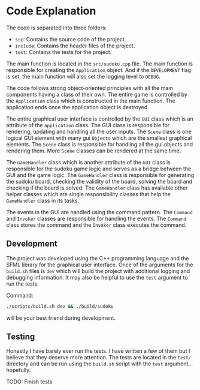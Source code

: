 # Code Explanation

The code is separated into three folders:
- `src`: Contains the source code of the project.
- `include`: Contains the header files of the project.
- `test`: Contains the tests for the project.

The main function is located in the `src/sudoku.cpp` file. The main function is responsible for creating the `Application` object. And if the `DEVELOPMENT` flag is set, the main function will also set the logging level to `DEBUG`.

The code follows strong object-oriented principles with all the main components having a class of their own. The entire game is controlled by the `Application` class which is constructed in the main function. The application ends once the application object is destroyed.

The entire graphical user interface is controlled by the `GUI` class which is an attribute of the `application` class. The GUI class is responsible for rendering, updating and handling all the user inputs. The `Scene` class is one logical GUI element with many gui `Objects` which are the smallest graphical elements. The `Scene` class is responsible for handling all the gui objects and rendering them. More `Scene` classes can be rendered at the same time.

The `GameHandler` class which is another attribute of the `GUI` class is responsible for the sudoku game logic and serves as a bridge between the GUI and the game logic. The `GameHandler` class is responsible for generating the sudoku board, checking the validity of the board, solving the board and checking if the board is solved. The `GameHandler` class has available other helper classes which are single responsibility classes that help the `GameHandler` class in its tasks.

The events in the GUI are handled using the command pattern. The `Command` and `Invoker` classes are responsible for handling the events. The `Command` class stores the command and the `Invoker` class executes the command.

## Development

The project was developed using the C++ programming language and the SFML library for the graphical user interface. Once of the arguments for the `build.sh` files is `dev` which will build the project with additional logging and debugging information. It may also be helpful to use the `test` argument to run the tests.

Command:
```bash
./scripts/build.sh dev && ./build/sudoku
```

will be your best friend during development.

## Testing

Honestly I have barely ever run the tests. I have written a few of them but I believe that they deserve more attention. The tests are located in the `test/` directory and can be run using the `build.sh` script with the `test` argument... hopefully.

TODO: Finish tests